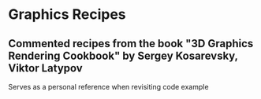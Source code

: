 # Graphics Recipes

## Commented recipes from the book "3D Graphics Rendering Cookbook" by Sergey Kosarevsky, Viktor Latypov

Serves as a personal reference when revisiting code example 



